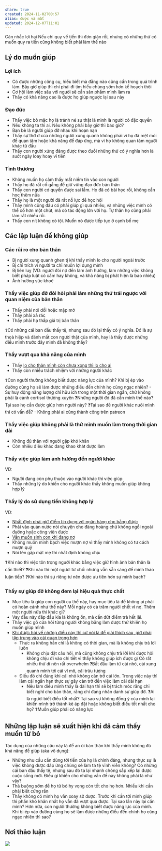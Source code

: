 ```yaml
---
share: true
created: 2024-11-02T00:57
alias: được và mất
updated: 2024-12-07T11:01
---
```

Cân nhắc lợi hại
Nếu chỉ quy về tiền thì đơn giản rồi, nhưng có những thứ có muốn quy ra tiền cũng không biết phải làm thế nào

## Lý do muốn giúp
### Lợi ích
- Có được những công cụ, hiểu biết mà đằng nào cũng cần trong quá trình làm. Bây giờ giúp thì chỉ phải đi tìm hiểu chúng sớm hơn kế hoạch thôi
- Cơ hội làm việc sâu với người sẽ cần sản phẩm mình làm ra
- Thấy có khả năng cao là được họ giúp ngược lại sau này 

### Đạo đức
- Thấy việc bỏ mặc họ là tránh né sự thật là mình là người có đặc quyền
- Nếu không ta thì ai. Nếu không phải bây giờ thì bao giờ? 
- Bạn bè là người giúp đỡ nhau khi hoạn nạn
- Thấy sự thờ ơ của những người xung quanh không phải vì họ đã mệt mỏi để quan tâm hoặc khả năng để đáp ứng, mà vì họ không quan tâm người khác từ đầu
- Thấy con người xứng đáng được theo đuổi những thứ có ý nghĩa hơn là suốt ngày loay hoay vì tiền

### Tình thương
- Không muốn họ cảm thấy mất niềm tin vào con người
- Thấy họ đã rất cố gắng để giữ vững đạo đức bản thân
- Thấy con người có quyền được sai lầm. Họ đã có bài học rồi, không cần học thêm nữa
- Thấy họ là một người đã rất nỗ lực để học hỏi
- Thấy mình cũng đâu có phải giúp gì quá nhiều, và những việc mình có thể cố hơn một chút, mà có tác động lớn với họ. Tự thân họ cũng phải làm rất nhiều rồi.
- Thấy con nít không có tội. Muốn nó được tiếp tục ở cạnh bố mẹ

## Các lập luận để không giúp
### Các rủi ro cho bản thân
- Bị người xung quanh ghen tị khi thấy mình lo cho người ngoài trước
- Bị chỉ trích vì người ta chỉ muốn lợi dụng mình
- Bị liên luỵ (VD: người đòi nợ đến làm ảnh hưởng, làm những việc không biết pháp luật có cấm hay không, và khả năng bị phát hiện là bao nhiêu)
- Ảnh hưởng sức khoẻ

### Thấy việc giúp đỡ đòi hỏi phải làm những thứ trái ngược với quan niệm của bản thân
- Thấy phải nói dối hoặc mập mờ
- Thấy phải xả rác
- Thấy phải hạ thấp giá trị bản thân 

❓Có những cái ban đầu thấy tệ, nhưng sau đó lại thấy có ý nghĩa. Đó là sự thoả hiệp và đánh mất con người thật của mình, hay là thấy được những điều mình trước đây mình đã không thấy?

### Thấy vượt qua khả năng của mình
- Thấy [lo cho thân mình còn chưa xong thì lo cho ai](../../%F0%9F%93%9CT%C3%A0i%20nguy%C3%AAn/Ni%E1%BB%81m%20tin,%20di%E1%BB%85n%20ng%C3%B4n/C%C3%A1%20nh%C3%A2n/Lo%20cho%20th%C3%A2n%20m%C3%ACnh%20c%C3%B2n%20ch%C6%B0a%20xong%20th%C3%AC%20lo%20cho%20ai.md)
- Thấy còn nhiều trách nhiệm với những người khác 

❓Con người thường không biết được năng lực của mình? Khi bị ép vào đường cùng họ sẽ làm được những điều đến chính họ cũng ngạc nhiên?
    - Sự huy động năng lượng chỉ hữu ích trong một thời gian ngắn, chứ không phải là cảnh cortisol thường xuyên
❓Những người đó đã cần mình thế nào? Tại sao họ cần được giúp hơn người này? 
❓Tại sao để người khác nuôi mình thì có vấn đề? 
    - Không phải ai cũng thành công trên patreon

### Thấy việc giúp không phải là thứ mình muốn làm trong thời gian dài
- Không đủ thân với người gặp khó khăn
- Còn nhiều điều khác đang khao khát được làm 

### Thấy việc giúp làm ảnh hưởng đến người khác
VD:
- Người đang còn phụ thuộc vào người khác thì việc giúp
- Thấy những lý do khiến cho người khác thấy không muốn giúp không hợp lý

### Thấy lý do sử dụng tiền không hợp lý
VD:
- [Nhất định phải giữ điểm tín dụng với ngân hàng cho bằng được](../../%F0%9F%93%9CT%C3%A0i%20nguy%C3%AAn/Ni%E1%BB%81m%20tin,%20di%E1%BB%85n%20ng%C3%B4n/Ti%E1%BB%81n/B%E1%BA%B1ng%20m%E1%BB%8Di%20gi%C3%A1%20ph%E1%BA%A3i%20gi%E1%BB%AF%20%C4%91i%E1%BB%83m%20t%C3%ADn%20d%E1%BB%A5ng%20cho%20s%E1%BA%A1ch.md)
- Phải vào quán nước nói chuyện cho đàng hoàng chứ không ngồi ngoài đường hoặc công viên được
- [Vẫn muốn sinh con khi đang nợ](../../%F0%9F%93%9CT%C3%A0i%20nguy%C3%AAn/Ni%E1%BB%81m%20tin,%20di%E1%BB%85n%20ng%C3%B4n/Cu%E1%BB%99c%20s%E1%BB%91ng/Kh%C3%B4ng%20nu%C3%B4i%20%C4%91%C6%B0%E1%BB%A3c%20con%20th%C3%AC%20%C4%91%E1%BB%ABng%20sinh%20con.md)
- Không muốn minh bạch việc mượn nợ vì thấy mình không có tư cách mượn quỹ
- Nói lên gặp mặt mẹ thì nhất định không chịu

❓Khi nào thì việc tôn trọng người khác bằng việc giữ hình ảnh bản thân là cần thiết?
❓Khi nào thì một người từ chối nhưng vẫn sẵn sàng để mình thảo luận tiếp?
❓Khi nào thì sự riêng tư nên được ưu tiên hơn sự minh bạch?

### Thấy sự giúp đỡ không đem lại hiệu quả thực chất
- Mục tiêu là giúp con người cụ thể này, hay mục tiêu là để không ai phải có hoàn cảnh như thế này? Mỗi ngày có cả trăm người chết vì nợ. Thêm một người nữa thì khác gì?
- Vay đầu này đắp đầu kia là không ổn, mà cần dứt điểm trả hết lãi. 
- Thấy việc gõ cửa hỏi từng người không bằng làm được thứ khiến họ muốn giúp mình
- [Khi được hỏi về những điều này thì cứ nói là để giải thích sau, giờ phải tập trung vào cái quan trọng hơn](./C%C3%B3%20nh%E1%BB%AFng%20l%C3%BAc%20c%C3%A2u%20h%E1%BB%8Fi%20ch%E1%BA%A5t%20v%E1%BA%A5n%20th%C3%AC%20ng%C6%B0%E1%BB%9Di%20%C4%91%C6%B0%E1%BB%A3c%20gi%C3%BAp%20l%E1%BA%A1i%20ch%E1%BB%89%20tr%E1%BA%A3%20l%E1%BB%9Di%20nh%E1%BB%AFng%20c%C3%A2u%20h%E1%BB%8D%20th%E1%BA%A5y%20quan%20tr%E1%BB%8Dng%20h%C6%A1n.%20M%C3%A0%20th%E1%BA%A5y%20b%E1%BB%8B%20v%E1%BA%ADy%20th%C3%AC%20l%E1%BA%A1i%20d%E1%BB%85%20nghi%20h%E1%BB%8D.md)
    - Thực ra không hẳn chỉ là không có thời gian, mà là không chịu trả lời luôn
        - Không chịu đặt câu hỏi, mà cũng không chịu trả lời khi được hỏi
không chịu đi vào chi tiết vì thấy không giúp ích được gì
Có rất nhiều thứ dí nên rất overwhelm
❓Bắt đầu làm từ cái nhỏ, cái xung quanh mình tới cái vĩ mô, cái trừu tượng
    - Điều đó chỉ đúng khi cái nhỏ không cản trở cái lớn. Trong việc này thì làm cái ngắn hạn thực sự gây cản trở đến việc làm cái dài hạn
        - Nếu làm điều mình thấy là dài hạn thì sẽ bị trách móc rằng chỉ biết nghĩ cho bản thân, rằng chỉ đang nhân danh sự giúp đỡ. 
        ❓Ai là người biết điều tốt nhất? Tại sao sự không đồng ý của mình lại khiến mình trở thành kẻ áp đặt hoặc không biết điều tốt nhất cho họ? 
    ❓Muốn giúp phải có năng lực

## Những lập luận sẽ xuất hiện khi đã cảm thấy muốn từ bỏ
Tác dụng của những câu này là để an ủi bản thân khi thấy mình không đủ khả năng để giúp (aka vô dụng):
- Những nhu cầu cần dùng tới tiền của họ là chính đáng, nhưng thực sự là việc không được đáp ứng chúng sẽ làm ta tệ vĩnh viễn không? Có những cái ban đầu thấy tệ, nhưng sau đó ta lại nhanh chóng sắp xếp lại được cuộc sống mới. Điều gì khiến cho những vấn đề này không phải là như vậy?
- Thà buông sớm để họ từ bỏ hy vọng còn tốt cho họ hơn. Nhiều khi cần phải biết cứng rắn
- Thấy không có mình họ vẫn xoay sở được. Trước khi cần tới mình giúp  thì phần khó khăn nhất họ vẫn đã vượt qua được. Tại sao lần này lại cần mình? Hơn nữa, con người thường không biết được năng lực của mình. Khi bị ép vào đường cùng họ sẽ làm được những điều đến chính họ cũng ngạc nhiên thì sao?

## Nơi thảo luận
![](https://i.imgur.com/7Tiy6r2.png)